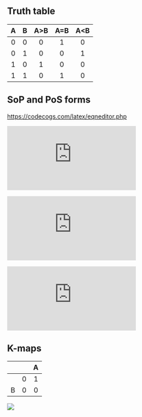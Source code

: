 ## Truth table

| **A** | **B** | **A>B** | **A=B** | **A<B** |
| :-: | :-: | :-: | :-: | :-: |
| 0 | 0 | 0 | 1 | 0 |
| 0 | 1 | 0 | 0 | 1 |
| 1 | 0 | 1 | 0 | 0 |
| 1 | 1 | 0 | 1 | 0 |

## SoP and PoS forms
https://codecogs.com/latex/eqneditor.php

![](https://latex.codecogs.com/gif.latex?y_%7BA%3EB%7D%5E%7BSoP%7D%3DA.%5Cbar%7BB%7D)

![](https://latex.codecogs.com/gif.latex?y_%7BA%3DB%7D%5E%7BSoP%7D%3D%5Cbar%7BA%7D.%5Cbar%7BB%7D&plus;A.B)

![](https://latex.codecogs.com/gif.latex?y_%7BA%3CB%7D%5E%7BSoP%7D%3DB.%5Cbar%7BA%7D)

## K-maps
|  |  |  A  |
| :-: | :-: | :-: |
|   | 0 | 1 |
| B | 0 | 0 |

![](y_{A<B}^{SoP,min}=)
